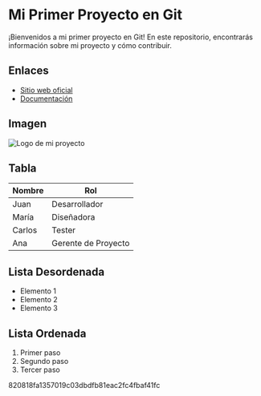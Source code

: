 # Mi Primer Proyecto en Git

¡Bienvenidos a mi primer proyecto en Git! En este repositorio, encontrarás información sobre mi proyecto y cómo contribuir.

## Enlaces
- [Sitio web oficial](https://www.ejemplodeproyecto.com)
- [Documentación](https://www.ejemplodeproyecto.com/docs)

## Imagen
![Logo de mi proyecto](https://www.ejemplodeproyecto.com/logo.png)

## Tabla
| Nombre     | Rol            |
|------------|----------------|
| Juan       | Desarrollador  |
| María      | Diseñadora     |
| Carlos     | Tester         |
| Ana        | Gerente de Proyecto |

## Lista Desordenada
- Elemento 1
- Elemento 2
- Elemento 3

## Lista Ordenada
1. Primer paso
2. Segundo paso
3. Tercer paso


820818fa1357019c03dbdfb81eac2fc4fbaf41fc